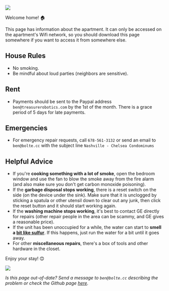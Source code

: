 ![](chelsea.jpeg)

Welcome home! 🏠

This page has information about the apartment. It can only be accessed on the apartment's Wifi network, so you should download this page somewhere if you want to access it from somewhere else.

## House Rules

- No smoking.
- Be mindful about loud parties (neighbors are sensitive).

## Rent

- Payments should be sent to the Paypal address `ben@treasurerobotics.com` by the 1st of the month. There is a grace period of 5 days for late payments.

## Emergencies

- For emergency repair requests, call `678-561-3132` or send an email to `ben@bolte.cc` with the subject line `Nashville - Chelsea Condominums`

## Helpful Advice

- If you're **cooking something with a lot of smoke**, open the bedroom window and use the fan to blow the smoke away from the fire alarm (and also make sure you don't get carbon monoxide poisoning).
- If the **garbage disposal stops working**, there is a reset switch on the side (on the device under the sink). Make sure that it is unclogged by sticking a spatula or other utensil down to clear out any junk, then click the reset button and it should start working again.
- If the **washing machine stops working**, it's best to contact GE directly for repairs (other repair people in the area can be scammy, and GE gives a reasonable price).
- If the unit has been unoccupied for a while, the water can start to **smell a [bit like sulfur][sulfur-smell-explained]**. If this happens, just run the water for a bit until it goes away.
- For other **miscellaneous repairs**, there's a box of tools and other hardware in the closet.

Enjoy your stay! 😊

![](ben_and_chi.jpeg)

*Is this page out-of-date? Send a message to `ben@bolte.cc` describing the problem or check the Github page [here][github-page].*

[github-page]: https://github.com/codekansas/home-server/tree/nashville-chelsea
[sulfur-smell-explained]: https://www.culligan.com/blog/sulfur-smell-in-water-where-does-it-come-from
